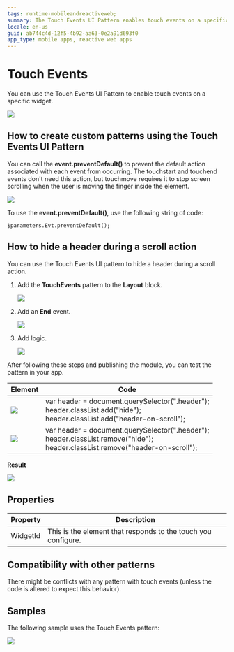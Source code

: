 ```yaml
---
tags: runtime-mobileandreactiveweb;  
summary: The Touch Events UI Pattern enables touch events on a specific widget.
locale: en-us
guid: ab744c4d-12f5-4b92-aa63-0e2a91d693f0
app_type: mobile apps, reactive web apps
---
```


# Touch Events

You can use the Touch Events UI Pattern to enable touch events on a specific widget.

![](images/touch_events_utilities.png)

## How to create custom patterns using the Touch Events UI Pattern

You can call the **event.preventDefault()** to prevent the default action associated with each event from occurring. The touchstart and touchend events don't need this action, but touchmove requires it to stop screen scrolling when the user is moving the finger inside the element.

![](images/touch_events_custom_patterns.png)

To use the **event.preventDefault()**, use the following string of code:

`$parameters.Evt.preventDefault();`

## How to hide a header during a scroll action

You can use the Touch Events UI pattern to hide a header during a scroll action.

1. Add the **TouchEvents** pattern to the **Layout** block.

    ![](images/touch_events_layour.png)

1. Add an **End** event.

    ![](images/add_end_event.png)

1. Add logic.

    ![](images/touch_events_logic.png)

After following these steps and publishing the module, you can test the pattern in your app.

| Element | Code |
|---|---| 
|![](images/JS_hide.png) |  var header = document.querySelector(".header");<br/>header.classList.add("hide");<br/>header.classList.add("header-on-scroll"); |
|![](images/JS_show.png) |  var header = document.querySelector(".header");<br/>header.classList.remove("hide");<br/>header.classList.remove("header-on-scroll"); | 
  
**Result**

![](images/TouchEvents_EndResult.gif)

## Properties

|**Property** |  **Description** |
|---|---| 
| WidgetId  |  This is the element that responds to the touch you configure.| 

## Compatibility with other patterns

There might be conflicts with any pattern with touch events (unless the code is altered to expect this behavior).

## Samples

The following sample uses the Touch Events pattern:

![](images/TouchEvents-Sample-1.png)
